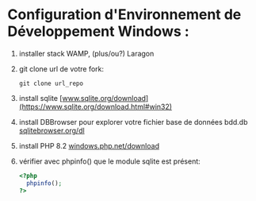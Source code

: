 # Configuration d'Environnement de Développement Windows :

1. installer stack WAMP, (plus/ou?) Laragon

2. git clone url de votre fork:

    ```shell
    git clone url_repo
    ```

2. install sqlite [www.sqlite.org/download](https://www.sqlite.org/download.html#win32)

3. install DBBrowser pour explorer votre fichier base de données bdd.db [sqlitebrowser.org/dl](https://sqlitebrowser.org/dl/)

4. install PHP 8.2 [windows.php.net/download](https://windows.php.net/download/)

5. vérifier avec phpinfo() que le module sqlite est présent:

    ```php
    <?php 
      phpinfo(); 
    ?>
    ```
